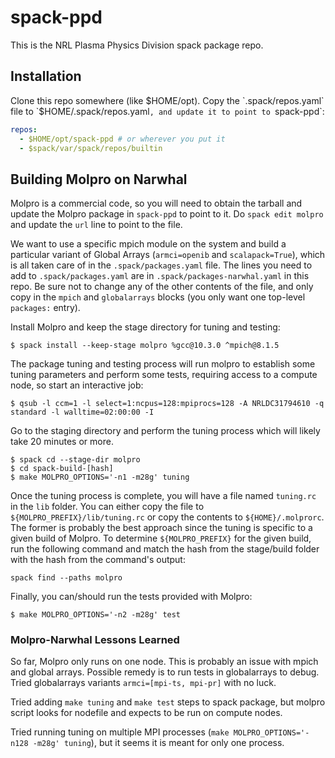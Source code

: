 # spack-ppd
This is the NRL Plasma Physics Division spack package repo.

## Installation

Clone this repo somewhere (like $HOME/opt). Copy the `.spack/repos.yaml` 
file to `$HOME/.spack/repos.yaml`, and update it to point to `spack-ppd`:

```yaml
repos:
  - $HOME/opt/spack-ppd # or wherever you put it
  - $spack/var/spack/repos/builtin
```

## Building Molpro on Narwhal

Molpro is a commercial code, so you will need to obtain the tarball and update
the Molpro package in `spack-ppd` to point to it. Do `spack edit molpro` and
update the `url` line to point to the file.

We want to use a specific mpich module on the system and build a particular variant of
Global Arrays (`armci=openib` and `scalapack=True`), 
which is all taken care of in the `.spack/packages.yaml` file. 
The lines you need to add to `.spack/packages.yaml` are in `.spack/packages-narwhal.yaml`
in this repo.
Be sure not to change any of the other contents of the file, and only copy in the `mpich`
and `globalarrays` blocks (you only want one top-level `packages:` entry).

Install Molpro and keep the stage directory for tuning and testing:

```shell
$ spack install --keep-stage molpro %gcc@10.3.0 ^mpich@8.1.5
```

The package tuning and testing process will run molpro to establish some tuning parameters and 
perform some tests, requiring access to a compute node, so start an interactive job:

```shell
$ qsub -l ccm=1 -l select=1:ncpus=128:mpiprocs=128 -A NRLDC31794610 -q standard -l walltime=02:00:00 -I
```

Go to the staging directory and perform the tuning process which will
likely take 20  minutes or more.

```shell
$ spack cd --stage-dir molpro
$ cd spack-build-[hash]
$ make MOLPRO_OPTIONS='-n1 -m28g' tuning
```

Once the tuning process is complete, you will have a file named `tuning.rc` in the `lib` folder. 
You can either copy the file to `${MOLPRO_PREFIX}/lib/tuning.rc` or copy the contents to 
`${HOME}/.molprorc`. The former is probably the best approach since the tuning is specific to
a given build of Molpro. To determine `${MOLPRO_PREFIX}` for the given build, run the following command
and match the hash from the stage/build folder with the hash from the command's output:

```shell
spack find --paths molpro
```

Finally, you can/should run the tests provided with Molpro:

```shell
$ make MOLPRO_OPTIONS='-n2 -m28g' test
```

### Molpro-Narwhal Lessons Learned

So far, Molpro only runs on one node. This is probably an issue with mpich and global arrays.
Possible remedy is to run tests in globalarrays to debug. Tried globalarrays variants 
`armci=[mpi-ts, mpi-pr]` with no luck.

Tried adding `make tuning` and `make test` steps to spack package, but molpro script looks
for nodefile and expects to be run on compute nodes.

Tried running tuning on multiple MPI processes (`make MOLPRO_OPTIONS='-n128 -m28g' tuning`),
but it seems it is meant for only one process.


